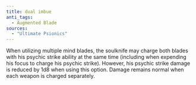 ```yaml
---
title: dual imbue
anti_tags:
  - Augmented Blade
sources:
  - "Ultimate Psionics"
---
```


When utilizing multiple mind blades, the soulknife may charge both blades with his psychic strike ability at the same time (including when expending his focus to charge his psychic strike). However, his psychic strike damage is reduced by 1d8 when using this option. Damage remains normal when each weapon is charged separately.
